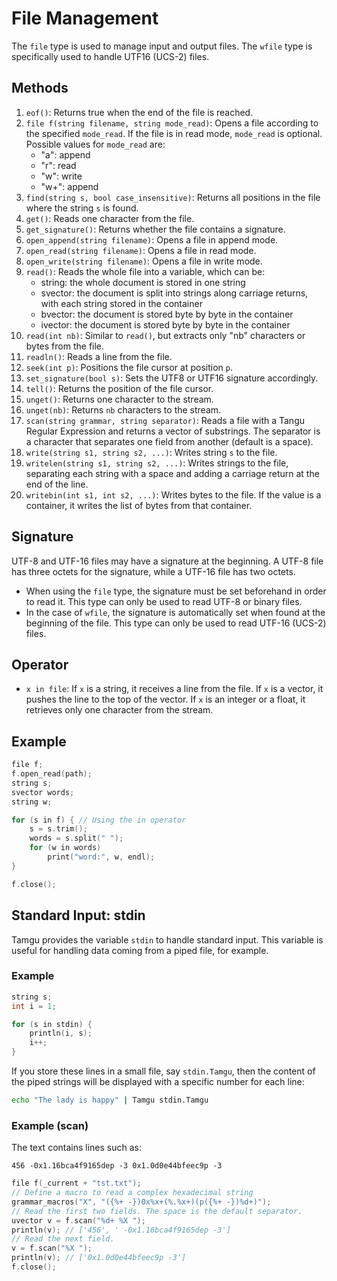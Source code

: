 # File Management

The `file` type is used to manage input and output files. The `wfile` type is specifically used to handle UTF16 (UCS-2) files.

## Methods

1. `eof()`: Returns true when the end of the file is reached.
2. `file f(string filename, string mode_read)`: Opens a file according to the specified `mode_read`. If the file is in read mode, `mode_read` is optional. Possible values for `mode_read` are:
   - "a": append
   - "r": read
   - "w": write
   - "w+": append
3. `find(string s, bool case_insensitive)`: Returns all positions in the file where the string `s` is found.
4. `get()`: Reads one character from the file.
5. `get_signature()`: Returns whether the file contains a signature.
6. `open_append(string filename)`: Opens a file in append mode.
7. `open_read(string filename)`: Opens a file in read mode.
8. `open_write(string filename)`: Opens a file in write mode.
9. `read()`: Reads the whole file into a variable, which can be:
   - string: the whole document is stored in one string
   - svector: the document is split into strings along carriage returns, with each string stored in the container
   - bvector: the document is stored byte by byte in the container
   - ivector: the document is stored byte by byte in the container
10. `read(int nb)`: Similar to `read()`, but extracts only "nb" characters or bytes from the file.
11. `readln()`: Reads a line from the file.
12. `seek(int p)`: Positions the file cursor at position `p`.
13. `set_signature(bool s)`: Sets the UTF8 or UTF16 signature accordingly.
14. `tell()`: Returns the position of the file cursor.
15. `unget()`: Returns one character to the stream.
16. `unget(nb)`: Returns `nb` characters to the stream.
17. `scan(string grammar, string separator)`: Reads a file with a Tangu Regular Expression and returns a vector of substrings. The separator is a character that separates one field from another (default is a space).
18. `write(string s1, string s2, ...)`: Writes string `s` to the file.
19. `writelen(string s1, string s2, ...)`: Writes strings to the file, separating each string with a space and adding a carriage return at the end of the line.
20. `writebin(int s1, int s2, ...)`: Writes bytes to the file. If the value is a container, it writes the list of bytes from that container.

## Signature

UTF-8 and UTF-16 files may have a signature at the beginning. A UTF-8 file has three octets for the signature, while a UTF-16 file has two octets. 

- When using the `file` type, the signature must be set beforehand in order to read it. This type can only be used to read UTF-8 or binary files.
- In the case of `wfile`, the signature is automatically set when found at the beginning of the file. This type can only be used to read UTF-16 (UCS-2) files.

## Operator

- `x in file`: If `x` is a string, it receives a line from the file. If `x` is a vector, it pushes the line to the top of the vector. If `x` is an integer or a float, it retrieves only one character from the stream.

## Example

```cpp
file f;
f.open_read(path);
string s;
svector words;
string w;

for (s in f) { // Using the in operator
    s = s.trim();
    words = s.split(" ");
    for (w in words)
        print("word:", w, endl);
}

f.close();
```

## Standard Input: stdin

Tamgu provides the variable `stdin` to handle standard input. This variable is useful for handling data coming from a piped file, for example.

### Example

```cpp
string s;
int i = 1;

for (s in stdin) {
    println(i, s);
    i++;
}
```

If you store these lines in a small file, say `stdin.Tamgu`, then the content of the piped strings will be displayed with a specific number for each line:

```bash
echo "The lady is happy" | Tamgu stdin.Tamgu
```

### Example (scan)

The text contains lines such as:
```
456 -0x1.16bca4f9165dep -3 0x1.0d0e44bfeec9p -3
```

```cpp
file f(_current + "tst.txt");
// Define a macro to read a complex hexadecimal string
grammar_macros("X", "({%+ -})0x%x+(%.%x+)(p({%+ -})%d+)");
// Read the first two fields. The space is the default separator.
uvector v = f.scan("%d+ %X ");
println(v); // ['456', ' -0x1.16bca4f9165dep -3']
// Read the next field.
v = f.scan("%X ");
println(v); // ['0x1.0d0e44bfeec9p -3']
f.close();
```